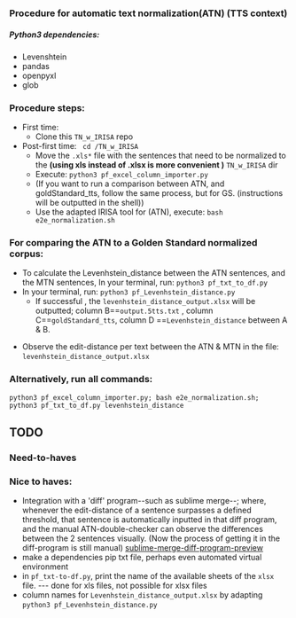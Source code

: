 
### Procedure for automatic text normalization(ATN) (TTS context)

<!-- - Salb this is how you can make A COMMENT that is not visible in the README outside the editor -->

##### Python3 dependencies:
<!-- TODO make a shell script that automatically creates venv with pip packages -->
- Levenshtein
- pandas
- openpyxl
- glob


### Procedure steps:
- First time:
  - Clone this `TN_w_IRISA` repo
- Post-first time:
  ``` cd /TN_w_IRISA```
  - Move the `.xls*` file with the sentences that need to be normalized to the **(using xls instead of .xlsx is more convenient )** `TN_w_IRISA` dir
  - Execute:
  ```python3 pf_excel_column_importer.py```
    <!-- (text preprocessing takes places here) -->
   <!-- e.g. stripping line breaks -->
    - (If you want to run a comparison between ATN, and goldStandard_tts, follow the same process, but for GS. (instructions will be outputted in the shell))
  - Use the adapted IRISA tool for (ATN), execute:
  ```bash e2e_normalization.sh```
  <!-- TODO echo in the /e2e* that this might take a while, and the error messgaes that can be observed -->
    <!-- - The normalized sentences are in `output.5tts.txt` # outputted in shell -->

### For comparing the ATN to a Golden Standard normalized corpus:
- To calculate the Levenhstein_distance between the ATN sentences, and the MTN sentences, In your terminal, run:
`python3 pf_txt_to_df.py`
- In your terminal, run:
`python3 pf_Levenhstein_distance.py`
  + If successful , the `levenhstein_distance_output.xlsx` will be outputted; column B==`output.5tts.txt` , column C==`goldStandard_tts`, column D ==`Levenhstein_distance` between A & B.

+ Observe the edit-distance per text between the ATN & MTN in the file: `levenhstein_distance_output.xlsx`

### Alternatively, run all commands:
```python3 pf_excel_column_importer.py; bash e2e_normalization.sh; python3 pf_txt_to_df.py levenhstein_distance```

## TODO

### Need-to-haves

### Nice to haves:
- Integration  with a 'diff' program--such as sublime merge--; where, whenever the edit-distance of a sentence surpasses a defined threshold, that sentence is automatically inputted in that diff program, and the manual ATN-double-checker can observe the differences between the 2 sentences visually. (Now the process of getting it in the diff-program is still manual)
[sublime-merge-diff-program-preview](https://ibb.co/b3YbnFB)
- make a dependencies pip txt file, perhaps even automated virtual environment
- in `pf_txt-to-df.py`, print the name of the available sheets of the `xlsx` file. --- done for xls files, not possible for xlsx files
- column names for `Levenhstein_distance_output.xlsx` by adapting  `python3 pf_Levenhstein_distance.py`

<!-- ### observations made about the normalized text files; THESE CONCERN SPECIFIC INSTANCES (not conclusions about the whole corpus)
Bessy:
-
- i 3: MTN: "The actuators position a cars" IRISA does not mistake the **Plural vs Possessive**
- i 87; the first letter is not always capped
  - fixed by capitalize in `pf_xlsx_column_importer`
  - Acronyms sa CD,DVD: "compact disc, digital video disc" are spelled out
- Line 1069 at `bessy*`, when copy and pasting it in sublime, they become separate lines, plus quotation mark is added. -->
